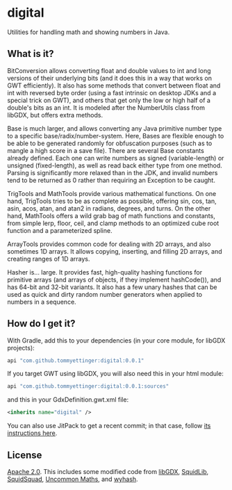 # digital

Utilities for handling math and showing numbers in Java.

## What is it?

BitConversion allows converting float and double values to
int and long versions of their underlying bits (and it does
this in a way that works on GWT efficiently). It also has
some methods that convert between float and int with reversed
byte order (using a fast intrinsic on desktop JDKs and a
special trick on GWT), and others that get only the low or
high half of a double's bits as an int. It is modeled after
the NumberUtils class from libGDX, but offers extra methods.

Base is much larger, and allows converting any Java primitive
number type to a specific base/radix/number-system. Here,
Bases are flexible enough to be able to be generated randomly
for obfuscation purposes (such as to mangle a high score in a
save file). There are several Base constants already defined.
Each one can write numbers as signed (variable-length) or
unsigned (fixed-length), as well as read back either type from
one method. Parsing is significantly more relaxed than in the
JDK, and invalid numbers tend to be returned as 0 rather than
requiring an Exception to be caught.

TrigTools and MathTools provide various mathematical functions.
On one hand, TrigTools tries to be as complete as possible,
offering sin, cos, tan, asin, acos, atan, and atan2 in radians,
degrees, and turns. On the other hand, MathTools offers a wild
grab bag of math functions and constants, from simple lerp,
floor, ceil, and clamp methods to an optimized cube root
function and a parameterized spline.

ArrayTools provides common code for dealing with 2D arrays, and
also sometimes 1D arrays. It allows copying, inserting, and
filling 2D arrays, and creating ranges of 1D arrays.

Hasher is... large. It provides fast, high-quality hashing
functions for primitive arrays (and arrays of objects, if they
implement hashCode()), and has 64-bit and 32-bit variants. It
also has a few unary hashes that can be used as quick and dirty
random number generators when applied to numbers in a sequence.

## How do I get it?

With Gradle, add this to your dependencies (in your core module,
for libGDX projects):

```groovy
api "com.github.tommyettinger:digital:0.0.1"
```

If you target GWT using libGDX, you will also need this in your
html module:

```groovy
api "com.github.tommyettinger:digital:0.0.1:sources"
```

and this in your GdxDefinition.gwt.xml file:

```xml
<inherits name="digital" />
```

You can also use JitPack to get a recent commit; in that case,
follow [its instructions here](https://jitpack.io/#tommyettinger/digital/).

## License

[Apache 2.0](LICENSE). This includes some modified code from
[libGDX](https://github.com/libgdx/libgdx), 
[SquidLib](https://github.com/yellowstonegames/SquidLib),
[SquidSquad](https://github.com/yellowstonegames/SquidSquad),
[Uncommon Maths](https://maths.uncommons.org/), and
[wyhash](https://github.com/wangyi-fudan/wyhash).